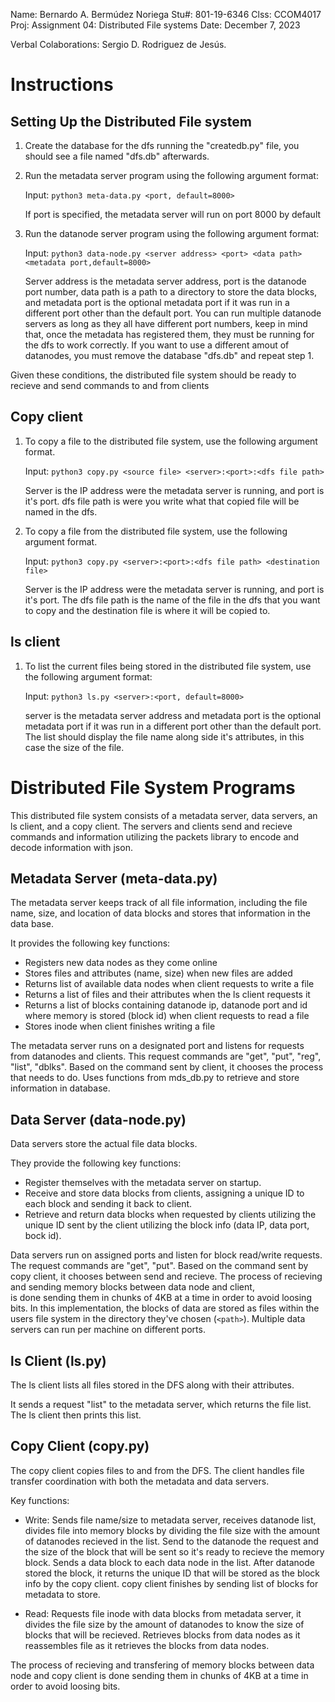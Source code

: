 Name:   Bernardo A. Bermúdez Noriega
Stu#:   801-19-6346
Clss:   CCOM4017
Proj:   Assignment 04: Distributed File systems
Date:   December 7, 2023

Verbal Colaborations: Sergio D. Rodriguez de Jesús.

# Instructions 

## Setting Up the Distributed File system

1.  Create the database for the dfs running the "createdb.py" file, you should see a file named 
    "dfs.db" afterwards.


2.  Run the metadata server program using the following argument format:

    Input:  `python3 meta-data.py <port, default=8000>`

    If port is specified, the metadata server will run on port 8000 by default


3.  Run the datanode server program using the following argument format:

    Input:  `python3 data-node.py <server address> <port> <data path> <metadata port,default=8000>`

    Server address is the metadata server address, port is the datanode port number, 
    data path is a path to a directory to store the data blocks, and metadata port is 
    the optional metadata port if it was run in a different port other than the default port.
    You can run multiple datanode servers as long as they all have different port numbers,
    keep in mind that, once the metadata has registered them, they must be running 
    for the dfs to work correctly. If you want to use a different amout of datanodes, you must
    remove the database "dfs.db" and repeat step 1.

Given these conditions, the distributed file system should be ready to recieve and send commands to
and from clients


## Copy client

1.  To copy a file to the distributed file system, use the following argument format.

    Input:  `python3 copy.py <source file> <server>:<port>:<dfs file path>`

    Server is the IP address were the metadata server is running, and port is it's port.
    dfs file path is were you write what that copied file will be named in the dfs.


2.  To copy a file from the distributed file system, use the following argument format.

    Input:  `python3 copy.py <server>:<port>:<dfs file path> <destination file>`

    Server is the IP address were the metadata server is running, and port is it's port.
    The dfs file path is the name of the file in the dfs that you want to copy and the destination
    file is where it will be copied to.


## ls client

1.  To list the current files being stored in the distributed file system, use the following argument format:

    Input: `python3 ls.py <server>:<port, default=8000>`

    server is the metadata server address and metadata port is the optional metadata 
    port if it was run in a different port other than the default port. The list should display the 
    file name along side it's attributes, in this case the size of the file.


# Distributed File System Programs

This distributed file system consists of a metadata server, data servers, an ls client, and a copy client.
The servers and clients send and recieve commands and information utilizing the packets library to encode 
and decode information with json.

## Metadata Server (meta-data.py)

The metadata server keeps track of all file information, including the file name, size, and location 
of data blocks and stores that information in the data base.

It provides the following key functions:

-   Registers new data nodes as they come online
-   Stores files and attributes (name, size) when new files are added
-   Returns list of available data nodes when client requests to write a file
-   Returns a list of files and their attributes when the ls client requests it
-   Returns a list of blocks containing datanode ip, datanode port and id where memory is stored (block id)
    when client requests to read a file
-   Stores inode when client finishes writing a file

The metadata server runs on a designated port and listens for requests from datanodes and clients. 
This request commands are "get", "put", "reg", "list", "dblks". Based on the command sent by client, it chooses the process that needs to do. Uses functions from mds_db.py to retrieve and store information
in database. 

## Data Server (data-node.py)

Data servers store the actual file data blocks. 

They provide the following key functions:

-   Register themselves with the metadata server on startup.
-   Receive and store data blocks from clients, assigning a unique ID to each block and sending
    it back to client.
-   Retrieve and return data blocks when requested by clients utilizing the unique ID sent by the
    client utilizing the block info (data IP, data port, bock id).

Data servers run on assigned ports and listen for block read/write requests. 
The request commands are "get", "put". Based on the command sent by copy client, it chooses between 
send and recieve. The process of recieving and sending memory blocks between data node and client,  
is done sending them in chunks of 4KB at a time in order to avoid loosing bits. In this implementation, 
the blocks of data are stored as files within the users file system in the directory they've chosen 
(`<path>`). Multiple data servers can run per machine on different ports. 

## ls Client (ls.py)

The ls client lists all files stored in the DFS along with their attributes.

It sends a request "list" to the metadata server, which returns the file list. 
The ls client then prints this list.

## Copy Client (copy.py)

The copy client copies files to and from the DFS. The client handles file transfer coordination 
with both the metadata and data servers.

Key functions:

-   Write: Sends file name/size to metadata server, receives datanode list, divides file into 
    memory blocks by dividing the file size with the amount of datanodes recieved in the list. Send 
    to the datanode the request and the size of the block that will be sent so it's ready to recieve 
    the memory block. Sends a data block to each data node in the list. After datanode stored the 
    block, it returns the unique ID that will be stored as the block info by the copy client. copy client
    finishes by sending list of blocks for metadata to store.

-   Read: Requests file inode with data blocks from metadata server, it divides the file size by the amount 
    of datanodes to know the size of blocks that will be recieved. Retrieves blocks from data nodes 
    as it reassembles file as it retrieves the blocks from data nodes.

The process of recieving and transfering of memory blocks between data node and copy client is done 
sending them in chunks of 4KB at a time in order to avoid loosing bits.